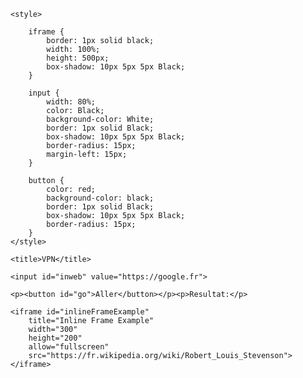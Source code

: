 <body>
	
	<style>
		
		iframe {
		    border: 1px solid black;
		    width: 100%;
		    height: 500px;
		    box-shadow: 10px 5px 5px Black;
		}

		input {
		    width: 80%;
		    color: Black;
		    background-color: White;
		    border: 1px solid Black;
		    box-shadow: 10px 5px 5px Black;
		    border-radius: 15px;
		    margin-left: 15px;
		}

		button {
		    color: red;
		    background-color: black;
		    border: 1px solid Black;
		    box-shadow: 10px 5px 5px Black;
		    border-radius: 15px;
		}
	</style>

	<title>VPN</title>

	<input id="inweb" value="https://google.fr">
   
	<p><button id="go">Aller</button></p><p>Resultat:</p>

	<iframe id="inlineFrameExample"
	    title="Inline Frame Example"
	    width="300"
	    height="200"
	    allow="fullscreen"
	    src="https://fr.wikipedia.org/wiki/Robert_Louis_Stevenson">
	</iframe>
</body>

